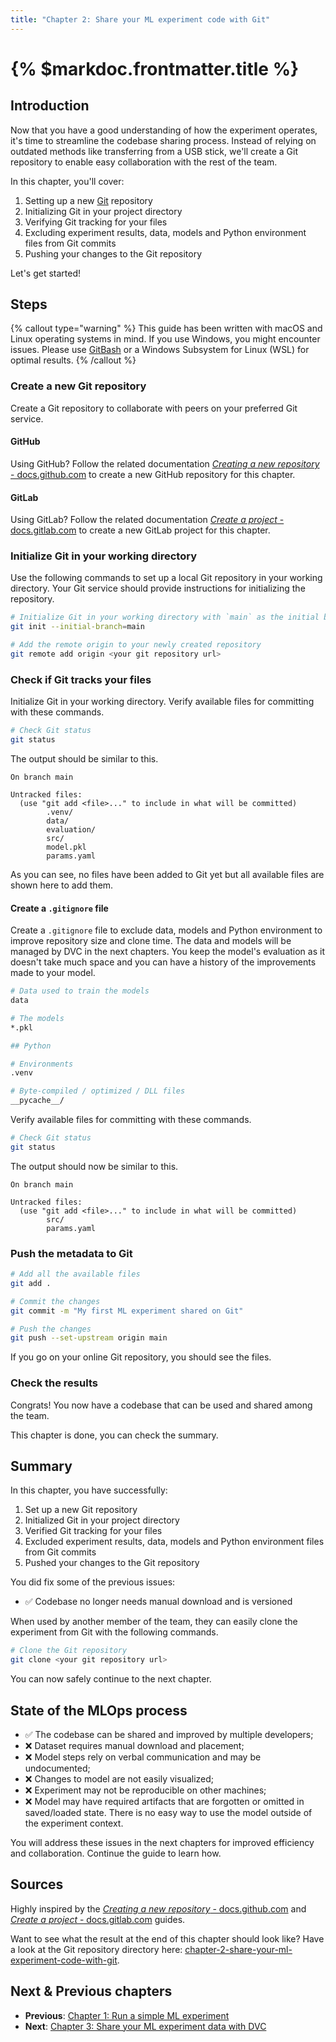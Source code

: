 ```yaml
---
title: "Chapter 2: Share your ML experiment code with Git"
---
```


# {% $markdoc.frontmatter.title %}

## Introduction

Now that you have a good understanding of how the experiment operates, it's time to streamline the codebase sharing process. Instead of relying on outdated methods like transferring from a USB stick, we'll create a Git repository to enable easy collaboration with the rest of the team.

In this chapter, you'll cover:

1. Setting up a new [Git](/get-started/the-tools-used-in-this-guide#git) repository
2. Initializing Git in your project directory
3. Verifying Git tracking for your files
4. Excluding experiment results, data, models and Python environment files from Git commits
5. Pushing your changes to the Git repository

Let's get started!

## Steps

{% callout type="warning" %}
This guide has been written with macOS and Linux operating systems in mind. If you use Windows, you might encounter issues. Please use [GitBash](https://gitforwindows.org/) or a Windows Subsystem for Linux (WSL) for optimal results.
{% /callout %}

### Create a new Git repository

Create a Git repository to collaborate with peers on your preferred Git service.

#### GitHub

Using GitHub? Follow the related documentation [_Creating a new repository_ - docs.github.com](https://docs.github.com/en/repositories/creating-and-managing-repositories/creating-a-new-repository) to create a new GitHub repository for this chapter.

#### GitLab

Using GitLab? Follow the related documentation [_Create a project_ - docs.gitlab.com](https://docs.gitlab.com/ee/user/project/working_with_projects.html#create-a-project) to create a new GitLab project for this chapter.

### Initialize Git in your working directory

Use the following commands to set up a local Git repository in your working directory. Your Git service should provide instructions for initializing the repository.

```sh
# Initialize Git in your working directory with `main` as the initial branch
git init --initial-branch=main

# Add the remote origin to your newly created repository
git remote add origin <your git repository url>
```

### Check if Git tracks your files

Initialize Git in your working directory. Verify available files for committing with these commands.

```sh
# Check Git status
git status
```

The output should be similar to this.

```
On branch main

Untracked files:
  (use "git add <file>..." to include in what will be committed)
        .venv/
        data/
        evaluation/
        src/
        model.pkl
        params.yaml
```

As you can see, no files have been added to Git yet but all available files are shown here to add them.

#### Create a `.gitignore` file

Create a `.gitignore` file to exclude data, models and Python environment to improve repository size and clone time. The data and models will be managed by DVC in the next chapters. You keep the model's evaluation as it doesn't take much space and you can have a history of the improvements made to your model.

```sh
# Data used to train the models
data

# The models
*.pkl

## Python

# Environments
.venv

# Byte-compiled / optimized / DLL files
__pycache__/
```

Verify available files for committing with these commands.

```sh
# Check Git status
git status
```

The output should now be similar to this.

```
On branch main

Untracked files:
  (use "git add <file>..." to include in what will be committed)
        src/
        params.yaml
```

### Push the metadata to Git

```sh
# Add all the available files
git add .

# Commit the changes
git commit -m "My first ML experiment shared on Git"

# Push the changes
git push --set-upstream origin main
```

If you go on your online Git repository, you should see the files.

### Check the results

Congrats! You now have a codebase that can be used and shared among the team.

This chapter is done, you can check the summary.

## Summary

In this chapter, you have successfully:

1. Set up a new Git repository
2. Initialized Git in your project directory
3. Verified Git tracking for your files
4. Excluded experiment results, data, models and Python environment files from Git commits
5. Pushed your changes to the Git repository

You did fix some of the previous issues:

- ✅ Codebase no longer needs manual download and is versioned

When used by another member of the team, they can easily clone the experiment from Git with the following commands.

```sh
# Clone the Git repository
git clone <your git repository url>
```

You can now safely continue to the next chapter.

## State of the MLOps process

- ✅ The codebase can be shared and improved by multiple developers;
- ❌ Dataset requires manual download and placement;
- ❌ Model steps rely on verbal communication and may be undocumented;
- ❌ Changes to model are not easily visualized;
- ❌ Experiment may not be reproducible on other machines;
- ❌ Model may have required artifacts that are forgotten or omitted in saved/loaded state. There is no easy way to use the model outside of the experiment context.

You will address these issues in the next chapters for improved efficiency and collaboration. Continue the guide to learn how.

## Sources

Highly inspired by the [_Creating a new repository_ - docs.github.com](https://docs.github.com/en/repositories/creating-and-managing-repositories/creating-a-new-repository) and [_Create a project_ - docs.gitlab.com](https://docs.gitlab.com/ee/user/project/working_with_projects.html#create-a-project) guides.

Want to see what the result at the end of this chapter should look like? Have a look at the Git repository directory here: [chapter-2-share-your-ml-experiment-code-with-git](https://github.com/csia-pme/a-guide-to-mlops/tree/main/pages/the-guide/chapter-2-share-your-ml-experiment-code-with-git).

## Next & Previous chapters

- **Previous**: [Chapter 1: Run a simple ML experiment](/the-guide/chapter-1-run-a-simple-ml-experiment)
- **Next**: [Chapter 3: Share your ML experiment data with DVC](/the-guide/chapter-3-share-your-ml-experiment-data-with-dvc)
